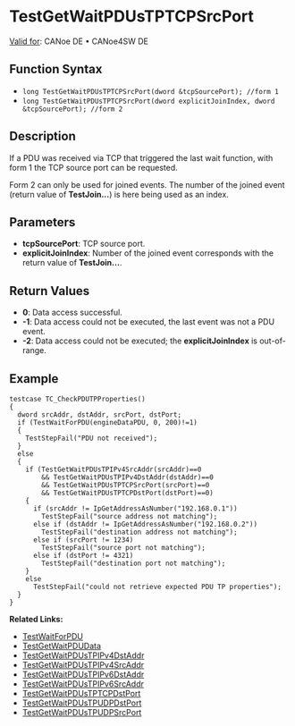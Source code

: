 # TestGetWaitPDUsTPTCPSrcPort

[Valid for](../../../Shared/FeatureAvailability.md): CANoe DE • CANoe4SW DE

## Function Syntax

- `long TestGetWaitPDUsTPTCPSrcPort(dword &tcpSourcePort); //form 1`
- `long TestGetWaitPDUsTPTCPSrcPort(dword explicitJoinIndex, dword &tcpSourcePort); //form 2`

## Description

If a PDU was received via TCP that triggered the last wait function, with form 1 the TCP source port can be requested.

Form 2 can only be used for joined events. The number of the joined event (return value of **TestJoin...**) is here being used as an index.

## Parameters

- **tcpSourcePort**: TCP source port.
- **explicitJoinIndex**: Number of the joined event corresponds with the return value of **TestJoin...**.

## Return Values

- **0**: Data access successful.
- **-1**: Data access could not be executed, the last event was not a PDU event.
- **-2**: Data access could not be executed; the **explicitJoinIndex** is out-of-range.

## Example

```plaintext
testcase TC_CheckPDUTPProperties()
{
  dword srcAddr, dstAddr, srcPort, dstPort;
  if (TestWaitForPDU(engineDataPDU, 0, 200)!=1)
  {
    TestStepFail("PDU not received");
  }
  else
  {
    if (TestGetWaitPDUsTPIPv4SrcAddr(srcAddr)==0
        && TestGetWaitPDUsTPIPv4DstAddr(dstAddr)==0
        && TestGetWaitPDUsTPTCPSrcPort(srcPort)==0
        && TestGetWaitPDUsTPTCPDstPort(dstPort)==0)
    {
      if (srcAddr != IpGetAddressAsNumber("192.168.0.1"))
        TestStepFail("source address not matching");
      else if (dstAddr != IpGetAddressAsNumber("192.168.0.2"))
        TestStepFail("destination address not matching");
      else if (srcPort != 1234)
        TestStepFail("source port not matching");
      else if (dstPort != 4321)
        TestStepFail("destination port not matching");
    }
    else
      TestStepFail("could not retrieve expected PDU TP properties");
  }
}
```

**Related Links:**

- [TestWaitForPDU](CAPLfunctionTestWaitForPDU.md)
- [TestGetWaitPDUData](CAPLfunctionTestGetWaitPDUData.md)
- [TestGetWaitPDUsTPIPv4DstAddr](CAPLfunctionTestGetWaitPDUsTPIPv4DstAddr.md)
- [TestGetWaitPDUsTPIPv4SrcAddr](CAPLfunctionTestGetWaitPDUsTPIPv4SrcAddr.md)
- [TestGetWaitPDUsTPIPv6DstAddr](CAPLfunctionTestGetWaitPDUsTPIPv6DstAddr.md)
- [TestGetWaitPDUsTPIPv6SrcAddr](CAPLfunctionTestGetWaitPDUsTPIPv6SrcAddr.md)
- [TestGetWaitPDUsTPTCPDstPort](CAPLfunctionTestGetWaitPDUsTPTCPDstPort.md)
- [TestGetWaitPDUsTPUDPDstPort](CAPLfunctionTestGetWaitPDUsTPUDPDstPort.md)
- [TestGetWaitPDUsTPUDPSrcPort](CAPLfunctionTestGetWaitPDUsTPUDPSrcPort.md)
